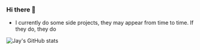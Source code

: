 ### Hi there 👋

- I currently do some side projects, they may appear from time to time. If they do, they do

![Jay's GitHub stats](https://github-readme-stats.vercel.app/api?username=jayxtq&show_icons=true&theme=radical)
